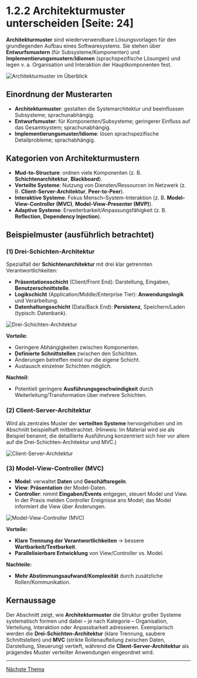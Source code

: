 # 1.2.2 Architekturmuster unterscheiden [Seite: 24]

**Architekturmuster** sind wiederverwendbare Lösungsvorlagen für den grundlegenden Aufbau eines Softwaresystems. Sie stehen über **Entwurfsmustern** (für Subsysteme/Komponenten) und **Implementierungsmustern**/**Idiomen** (sprachspezifische Lösungen) und legen v. a. Organisation und Interaktion der Hauptkomponenten fest. 

<!--D:\lern-karte\lernkarte\public\lernfeld10a\1_2_2\image1.png-->

![Architekturmuster im Überblick](/lernfeld10a/1_2_2/image1.png)

## Einordnung der Musterarten

* **Architekturmuster**: gestalten die Systemarchitektur und beeinflussen Subsysteme; sprachunabhängig.
* **Entwurfsmuster**: für Komponenten/Subsysteme; geringerer Einfluss auf das Gesamtsystem; sprachunabhängig.
* **Implementierungsmuster/Idiome**: lösen sprachspezifische Detailprobleme; sprachabhängig. 

## Kategorien von Architekturmustern

* **Mud-to-Structure**: ordnen viele Komponenten (z. B. **Schichtenarchitektur**, **Blackboard**).
* **Verteilte Systeme**: Nutzung von Diensten/Ressourcen im Netzwerk (z. B. **Client-Server-Architektur**, **Peer-to-Peer**).
* **Interaktive Systeme**: Fokus Mensch–System-Interaktion (z. B. **Model-View-Controller (MVC)**, **Model-View-Presenter (MVP)**).
* **Adaptive Systeme**: Erweiterbarkeit/Anpassungsfähigkeit (z. B. **Reflection**, **Dependency Injection**). 

## Beispielmuster (ausführlich betrachtet)

### (1) **Drei-Schichten-Architektur**

Spezialfall der **Schichtenarchitektur** mit drei klar getrennten Verantwortlichkeiten:

* **Präsentationsschicht** (Client/Front End): Darstellung, Eingaben, **Benutzerschnittstelle**.
* **Logikschicht** (Application/Middle/Enterprise Tier): **Anwendungslogik** und Verarbeitung.
* **Datenhaltungsschicht** (Data/Back End): **Persistenz**, Speichern/Laden (typisch: Datenbank). 

![Drei-Schichten-Architektur](/lernfeld10a/1_2_2/image2.png)

**Vorteile:**

* Geringere Abhängigkeiten zwischen Komponenten.
* **Definierte Schnittstellen** zwischen den Schichten.
* Änderungen betreffen meist nur die eigene Schicht.
* Austausch einzelner Schichten möglich.

**Nachteil:**

* Potentiell geringere **Ausführungsgeschwindigkeit** durch Weiterleitung/Transformation über mehrere Schichten. 

### (2) **Client-Server-Architektur**

Wird als zentrales Muster der **verteilten Systeme** hervorgehoben und im Abschnitt beispielhaft mitbetrachtet. (Hinweis: Im Material wird sie als Beispiel benannt; die detaillierte Ausführung konzentriert sich hier vor allem auf die Drei-Schichten-Architektur und MVC.) 

![Client-Server-Architektur](/lernfeld10a/1_2_2/image3.png)

### (3) **Model-View-Controller (MVC)**

* **Model**: verwaltet **Daten** und **Geschäftsregeln**.
* **View**: **Präsentation** der Model-Daten.
* **Controller**: nimmt **Eingaben/Events** entgegen, steuert Model und View.
  In der Praxis melden Controller Ereignisse ans Model; das Model informiert die View über Änderungen. 

![Model-View-Controller (MVC)](/lernfeld10a/1_2_2/image4.png)

**Vorteile:**

* **Klare Trennung der Verantwortlichkeiten** → bessere **Wartbarkeit/Testbarkeit**.
* **Parallelisierbare Entwicklung** von View/Controller vs. Model.

**Nachteile:**

* **Mehr Abstimmungsaufwand/Komplexität** durch zusätzliche Rollen/Kommunikation. 

## Kernaussage

Der Abschnitt zeigt, wie **Architekturmuster** die Struktur großer Systeme systematisch formen und dabei – je nach Kategorie – Organisation, Verteilung, Interaktion oder Anpassbarkeit adressieren. Exemplarisch werden die **Drei-Schichten-Architektur** (klare Trennung, saubere Schnittstellen) und **MVC** (strikte Rollenaufteilung zwischen Daten, Darstellung, Steuerung) vertieft, während die **Client-Server-Architektur** als prägendes Muster verteilter Anwendungen eingeordnet wird.

---
[Nächste Thema](../1.3-Benutzerschnittstellen-funktionsgerecht-und-ergonomisch-konzipieren/1.3_Benutzerschnittstellen_funktionsgerecht_und_ergonomisch_konzipieren.md)
